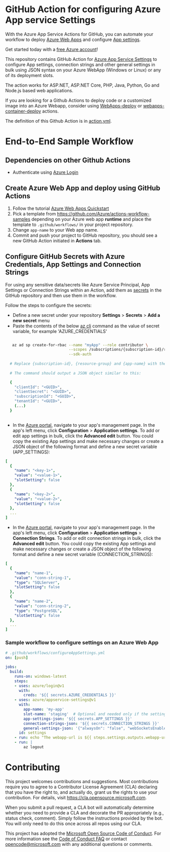 # GitHub Action for configuring Azure App service Settings

With the Azure App Service Actions for GitHub, you can automate your workflow to deploy [Azure Web Apps](https://azure.microsoft.com/en-us/services/app-service/web/) and configure [App settings](https://docs.microsoft.com/en-us/azure/app-service/configure-common).

Get started today with a [free Azure account](https://azure.com/free/open-source)!

This repository contains GitHub Action for [Azure App Service Settings](https://github.com/Azure/appservice-settings) to configure App settings, connection strings and other general settings in bulk using JSON syntax on your Azure WebApp (Windows or Linux) or any of its deployment slots. 

The action works for ASP.NET, ASP.NET Core, PHP, Java, Python, Go and Node.js based web applications.

If you are looking for a Github Actions to deploy code or a customized image into an Azure Webapp, consider using [WebApps-deploy](https://github.com/Azure/webapps-deploy) or [webapps-container-deploy](https://github.com/Azure/webapps-container-deploy) actions.

The definition of this Github Action is in [action.yml](https://github.com/Azure/appservice-settings/blob/master/action.yml).

# End-to-End Sample Workflow

## Dependencies on other Github Actions

* Authenticate using [Azure Login](https://github.com/Azure/login)

## Create Azure Web App and deploy using GitHub Actions
1. Follow the tutorial [Azure Web Apps Quickstart](https://docs.microsoft.com/en-us/azure/app-service/overview#next-steps)
2. Pick a template from https://github.com/Azure/actions-workflow-samples depending on your Azure web app **runtime** and place the template to `.github/workflows/` in your project repository.
3. Change `app-name` to your Web app name.
4. Commit and push your project to GitHub repository, you should see a new GitHub Action initiated in **Actions** tab.

## Configure GitHub Secrets with Azure Credentials, App Settings and Connection Strings
For using any sensitive data/secrets like Azure Service Principal, App Settings or Connection Strings within an Action, add them as [secrets](https://help.github.com/en/articles/virtual-environments-for-github-actions#creating-and-using-secrets-encrypted-variables) in the GitHub repository and then use them in the workflow.

Follow the steps to configure the secrets:
  * Define a new secret under your repository **Settings** > **Secrets** > **Add a new secret** menu
  * Paste the contents of the below [az cli](https://docs.microsoft.com/en-us/cli/azure/?view=azure-cli-latest) command as the value of secret variable, for example 'AZURE_CREDENTIALS'
```bash  

   az ad sp create-for-rbac --name "myApp" --role contributor \
                            --scopes /subscriptions/{subscription-id}/resourceGroups/{resource-group} \
                            --sdk-auth
                            
  # Replace {subscription-id}, {resource-group} and {app-name} with the subscription, resource group and name of the WebApp
  
  # The command should output a JSON object similar to this:

  {
    "clientId": "<GUID>",
    "clientSecret": "<GUID>",
    "subscriptionId": "<GUID>",
    "tenantId": "<GUID>",
    (...)
  }
  
```
* In the [Azure portal](https://portal.azure.com/), navigate to your app's management page. In the app's left menu, click **Configuration** > **Application settings**. To add or edit app settings in bulk, click the **Advanced edit** button.
You could copy the existing App settings and make necessary changes or create a JSON object of the following format and define a new secret variable (APP_SETTINGS):
```yaml
[
  {
    "name": "<key-1>",
    "value": "<value-1>",
    "slotSetting": false
  },
  {
    "name": "<key-2>",
    "value": "<value-2>",
    "slotSetting": false
  },
  ...
]
 ```
* In the [Azure portal](https://portal.azure.com/), navigate to your app's management page. In the app's left menu, click **Configuration** > **Application settings** > **Connection Strings**. To add or edit connection strings in bulk, click the **Advanced edit** button.
You could copy the existing App settings and make necessary changes or create a JSON object of the following format and define a new secret variable (CONNECTION_STRINGS):
```yaml
[
  {
    "name": "name-1",
    "value": "conn-string-1",
    "type": "SQLServer",
    "slotSetting": false
  },
  {
    "name": "name-2",
    "value": "conn-string-2",
    "type": "PostgreSQL",
    "slotSetting": false
  },
  ...
]
 ```
 
### Sample workflow to configure settings on an Azure Web App

```yaml
# .github/workflows/configureAppSettings.yml
on: [push]

jobs:
  build:
    runs-on: windows-latest
    steps:
    - uses: azure/login@v1
      with:
        creds: '${{ secrets.AZURE_CREDENTIALS }}'
    - uses: azure/appservice-settings@v1
      with:
        app-name: 'my-app'
        slot-name: 'staging'  # Optional and needed only if the settings have to be configured on the specific deployment slot
        app-settings-json: '${{ secrets.APP_SETTINGS }}' 
        connection-strings-json: '${{ secrets.CONNECTION_STRINGS }}'
        general-settings-json: '{"alwaysOn": "false", "webSocketsEnabled": "true"}' #'General configuration settings as Key Value pairs'
      id: settings
    - run: echo "The webapp-url is ${{ steps.settings.outputs.webapp-url }}"
    - run: |
        az logout
 ```


# Contributing

This project welcomes contributions and suggestions.  Most contributions require you to agree to a
Contributor License Agreement (CLA) declaring that you have the right to, and actually do, grant us
the rights to use your contribution. For details, visit https://cla.opensource.microsoft.com.

When you submit a pull request, a CLA bot will automatically determine whether you need to provide
a CLA and decorate the PR appropriately (e.g., status check, comment). Simply follow the instructions
provided by the bot. You will only need to do this once across all repos using our CLA.

This project has adopted the [Microsoft Open Source Code of Conduct](https://opensource.microsoft.com/codeofconduct/).
For more information see the [Code of Conduct FAQ](https://opensource.microsoft.com/codeofconduct/faq/) or
contact [opencode@microsoft.com](mailto:opencode@microsoft.com) with any additional questions or comments.
